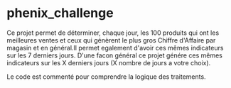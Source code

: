 # phenix_challenge

Ce projet permet de déterminer, chaque jour, les 100 produits qui ont les meilleures ventes et ceux qui génèrent le plus gros Chiffre d'Affaire par magasin et en général.Il permet egalement d'avoir ces mêmes indicateurs sur les 7 derniers jours.
D'une facon général ce projet génére ces mêmes indicateurs sur les X derniers jours (X nombre de jours a votre choix).

Le code est commenté pour comprendre la logique des traitements.
